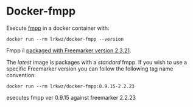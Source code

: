 # Docker-fmpp

Execute [fmpp](http://fmpp.sourceforge.net) in a docker container with:

    docker run --rm lrkwz/docker-fmpp --version


Fmpp il [packaged with Freemarker version 2.3.21](http://fmpp.sourceforge.net/#sect4).

The *latest* image is packages with a *standard* fmpp. If you wish to use a specific Freemarker version you can follow the following tag name convention:

    docker run --rm lrkwz/docker-fmpp:0.9.15-2.2.23


esecutes fmpp ver 0.9.15 against freemarker 2.2.23
